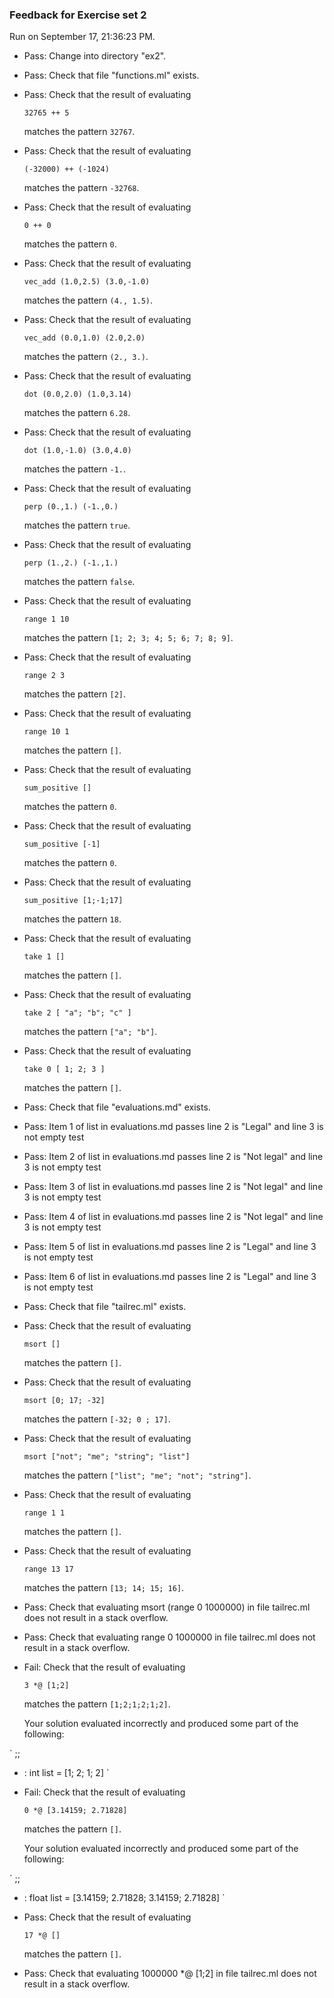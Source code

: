 ### Feedback for Exercise set 2

Run on September 17, 21:36:23 PM.

+ Pass: Change into directory "ex2".

+ Pass: Check that file "functions.ml" exists.

+ Pass: 
Check that the result of evaluating
   ```
   32765 ++ 5
   ```
   matches the pattern `32767`.

   




+ Pass: 
Check that the result of evaluating
   ```
   (-32000) ++ (-1024)
   ```
   matches the pattern `-32768`.

   




+ Pass: 
Check that the result of evaluating
   ```
   0 ++ 0
   ```
   matches the pattern `0`.

   




+ Pass: 
Check that the result of evaluating
   ```
   vec_add (1.0,2.5) (3.0,-1.0)
   ```
   matches the pattern `(4., 1.5)`.

   




+ Pass: 
Check that the result of evaluating
   ```
   vec_add (0.0,1.0) (2.0,2.0)
   ```
   matches the pattern `(2., 3.)`.

   




+ Pass: 
Check that the result of evaluating
   ```
   dot (0.0,2.0) (1.0,3.14)
   ```
   matches the pattern `6.28`.

   




+ Pass: 
Check that the result of evaluating
   ```
   dot (1.0,-1.0) (3.0,4.0)
   ```
   matches the pattern `-1.`.

   




+ Pass: 
Check that the result of evaluating
   ```
   perp (0.,1.) (-1.,0.)
   ```
   matches the pattern `true`.

   




+ Pass: 
Check that the result of evaluating
   ```
   perp (1.,2.) (-1.,1.)
   ```
   matches the pattern `false`.

   




+ Pass: 
Check that the result of evaluating
   ```
   range 1 10
   ```
   matches the pattern `[1; 2; 3; 4; 5; 6; 7; 8; 9]`.

   




+ Pass: 
Check that the result of evaluating
   ```
   range 2 3
   ```
   matches the pattern `[2]`.

   




+ Pass: 
Check that the result of evaluating
   ```
   range 10 1
   ```
   matches the pattern `[]`.

   




+ Pass: 
Check that the result of evaluating
   ```
   sum_positive []
   ```
   matches the pattern `0`.

   




+ Pass: 
Check that the result of evaluating
   ```
   sum_positive [-1]
   ```
   matches the pattern `0`.

   




+ Pass: 
Check that the result of evaluating
   ```
   sum_positive [1;-1;17]
   ```
   matches the pattern `18`.

   




+ Pass: 
Check that the result of evaluating
   ```
   take 1 []
   ```
   matches the pattern `[]`.

   




+ Pass: 
Check that the result of evaluating
   ```
   take 2 [ "a"; "b"; "c" ]
   ```
   matches the pattern `["a"; "b"]`.

   




+ Pass: 
Check that the result of evaluating
   ```
   take 0 [ 1; 2; 3 ]
   ```
   matches the pattern `[]`.

   




+ Pass: Check that file "evaluations.md" exists.

+ Pass: Item 1 of list in evaluations.md passes  line 2 is "Legal" and line 3 is not empty  test

+ Pass: Item 2 of list in evaluations.md passes  line 2 is "Not legal" and line 3 is not empty test

+ Pass: Item 3 of list in evaluations.md passes  line 2 is "Not legal" and line 3 is not empty test

+ Pass: Item 4 of list in evaluations.md passes  line 2 is "Not legal" and line 3 is not empty test

+ Pass: Item 5 of list in evaluations.md passes  line 2 is "Legal" and line 3 is not empty  test

+ Pass: Item 6 of list in evaluations.md passes  line 2 is "Legal" and line 3 is not empty  test

+ Pass: Check that file "tailrec.ml" exists.

+ Pass: 
Check that the result of evaluating
   ```
   msort []
   ```
   matches the pattern `[]`.

   




+ Pass: 
Check that the result of evaluating
   ```
   msort [0; 17; -32]
   ```
   matches the pattern `[-32; 0 ; 17]`.

   




+ Pass: 
Check that the result of evaluating
   ```
   msort ["not"; "me"; "string"; "list"]
   ```
   matches the pattern `["list"; "me"; "not"; "string"]`.

   




+ Pass: 
Check that the result of evaluating
   ```
   range 1 1
   ```
   matches the pattern `[]`.

   




+ Pass: 
Check that the result of evaluating
   ```
   range 13 17
   ```
   matches the pattern `[13; 14; 15; 16]`.

   




+ Pass: Check that evaluating msort (range 0 1000000) in file tailrec.ml does not result in a stack overflow.

+ Pass: Check that evaluating range 0 1000000 in file tailrec.ml does not result in a stack overflow.

+ Fail: 
Check that the result of evaluating
   ```
   3 *@ [1;2]
   ```
   matches the pattern `[1;2;1;2;1;2]`.

   


   Your solution evaluated incorrectly and produced some part of the following:

 ` ;;
- : int list = [1; 2; 1; 2]
`


+ Fail: 
Check that the result of evaluating
   ```
   0 *@ [3.14159; 2.71828]
   ```
   matches the pattern `[]`.

   


   Your solution evaluated incorrectly and produced some part of the following:

 ` ;;
- : float list = [3.14159; 2.71828; 3.14159; 2.71828]
`


+ Pass: 
Check that the result of evaluating
   ```
   17 *@ []
   ```
   matches the pattern `[]`.

   




+ Pass: Check that evaluating 1000000 *@ [1;2] in file tailrec.ml does not result in a stack overflow.

